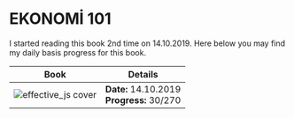 # EKONOMİ 101

I started reading this book 2nd time on 14.10.2019. Here below you may find my daily basis progress for this book.

| Book                           | Details          |
| -------------------------------|:----------------:|
| ![effective_js cover][url]      | **Date:** 14.10.2019<br/>**Progress:** 30/270 |

[url]: https://images-na.ssl-images-amazon.com/images/I/51W25NBDLQL._SX379_BO1,204,203,200_.jpg
